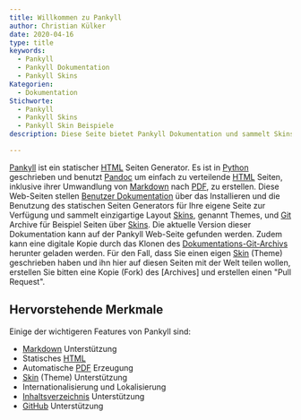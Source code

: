 ```yaml
---
title: Willkommen zu Pankyll
author: Christian Külker
date: 2020-04-16
type: title
keywords:
  - Pankyll
  - Pankyll Dokumentation
  - Pankyll Skins
Kategorien:
  - Dokumentation
Stichworte:
  - Pankyll
  - Pankyll Skins
  - Pankyll Skin Beispiele
description: Diese Seite bietet Pankyll Dokumentation und sammelt Skins

---
```


[Pankyll] ist ein statischer [HTML] Seiten Generator. Es ist in [Python]
geschrieben und benutzt [Pandoc] um einfach zu verteilende [HTML] Seiten,
inklusive ihrer Umwandlung von [Markdown] nach [PDF], zu erstellen. Diese
Web-Seiten stellen [Benutzer Dokumentation] über das Installieren und die
Benutzung des statischen Seiten Generators für Ihre eigene Seite zur Verfügung
und sammelt einzigartige Layout [Skins], genannt Themes, und [Git] Archive für
Beispiel Seiten über [Skins]. Die aktuelle Version dieser Dokumentation kann
auf der Pankyll Web-Seite gefunden werden. Zudem kann eine digitale Kopie
durch das Klonen des [Dokumentations-Git-Archivs] herunter geladen werden.
Für den Fall, dass Sie einen eigen [Skin] (Theme) geschrieben haben und ihn hier
auf diesen Seiten mit der Welt teilen wollen, erstellen Sie bitten eine Kopie 
(Fork) des [Archives] und erstellen einen "Pull Request".

## Hervorstehende Merkmale

Einige der wichtigeren Features von Pankyll sind:

* [Markdown] Unterstützung
* Statisches [HTML]
* Automatische [PDF] Erzeugung
* [Skin] (Theme) Unterstützung
* Internationalisierung und Lokalisierung
* [Inhaltsverzeichnis] Unterstützung
* [GitHub] Unterstützung

[Archivs]: https://github.com/ckuelker/pankyll-documentation
[Benutzer Dokumentation]: https://www.pankyll.org/en_US/Documentation
[Beispiel]: https://www.pankyll.org/en_US/Pankyll-Theme-Examples
[Dokumentations-Git-Archivs]: https://github.com/ckuelker/pankyll-documentation
[git]: https://de.wikipedia.org/wiki/Git
[Github]: https://github.com
[HTML]: https://de.wikipedia.org/wiki/HTML
[Inhaltsverzeichnis]: https://de.wikipedia.org/wiki/Inhaltsverzeichnis
[Markdown]: https://de.wikipedia.org/wiki/Markdown
[Pandoc]: https://pandoc.org/
[Pankyll]: https://www.pankyll.org/de_DE/
[PDF]: https://de.wikipedia.org/wiki/PDF
[Python]: https://www.python.org/
[Skin]: /en_US/Pankyll-Themes/
[Skins]: /en_US/Pankyll-Themes/
